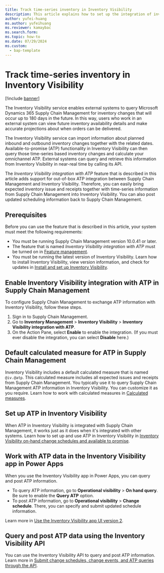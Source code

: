 ```yaml
---
title: Track time-series inventory in Inventory Visibility
description: This article explains how to set up the integration of inventory time-series data in Microsoft Dynamics 365 Supply Chain Management with Inventory Visibility so that you can query the projected inventory by date and calculate ATP.
author: yufei-huang
ms.author: yufeihuang
ms.reviewer: kamaybac
ms.search.form:
ms.topic: how-to
ms.date: 07/29/2024
ms.custom: 
  - bap-template
---
```


# Track time-series inventory in Inventory Visibility

[!include [banner](../includes/banner.md)]

The Inventory Visibility service enables external systems to query Microsoft Dynamics 365 Supply Chain Management for inventory changes that will occur up to 180 days in the future. In this way, users who work in an external system can view future inventory availability details and make accurate projections about when orders can be delivered.

The Inventory Visibility service can import information about planned inbound and outbound inventory changes together with the related dates. Available-to-promise (ATP) functionality in Inventory Visibility can then query those time-series based inventory changes and calculate your omnichannel ATP. External systems can query and retrieve this information from Inventory Visibility in near-real time by calling its API.

The *Inventory Visibility integration with ATP* feature that is described in this article adds support for out-of-box ATP integration between Supply Chain Management and Inventory Visibility. Therefore, you can easily bring expected inventory issue and receipts together with time-series information from Supply Chain Management into Inventory Visibility. You can also post updated scheduling information back to Supply Chain Management.

## Prerequisites

Before you can use the feature that is described in this article, your system must meet the following requirements:

- You must be running Supply Chain Management version 10.0.41 or later.
- The feature that is named *Inventory Visibility integration with ATP* must be turned on in [Feature management](../../fin-ops-core/fin-ops/get-started/feature-management/feature-management-overview.md).
- You must be running the latest version of Inventory Visibility. Learn how to install Inventory Visibility, view version information, and check for updates in [Install and set up Inventory Visibility](inventory-visibility-setup.md).

## Enable Inventory Visibility integration with ATP in Supply Chain Management

To configure Supply Chain Management to exchange ATP information with Inventory Visibility, follow these steps.

1. Sign in to Supply Chain Management.
1. Go to **Inventory Management** \> **Inventory Visibility** \> **Inventory Visibility integration with ATP**.
1. On the Action Pane, select **Enable** to enable the integration. (If you must ever disable the integration, you can select **Disable** here.)

## Default calculated measure for ATP in Supply Chain Management

Inventory Visibility includes a default calculated measure that is named `@iv.@atp`. This calculated measure includes all expected issues and receipts from Supply Chain Management. You typically use it to query Supply Chain Management ATP information in Inventory Visibility. You can customize it as you require. Learn how to work with calculated measures in [Calculated measures](inventory-visibility-configuration.md#calculated-measures).

## Set up ATP in Inventory Visibility

When ATP in Inventory Visibility is integrated with Supply Chain Management, it works just as it does when it's integrated with other systems. Learn how to set up and use ATP in Inventory Visibility in [Inventory Visibility on-hand change schedules and available to promise](inventory-visibility-available-to-promise.md).

## Work with ATP data in the Inventory Visibility app in Power Apps

When you use the Inventory Visibility app in Power Apps, you can query and post ATP information.

- To query ATP information, go to **Operational visibility** \> **On hand query**. Be sure to enable the **Query ATP** option.
- To post ATP information, go to **Operational visibility** \> **Change schedule**. There, you can specify and submit updated schedule information.

Learn more in [Use the Inventory Visibility app UI version 2](inventory-visibility-power-platform.md).

## Query and post ATP data using the Inventory Visibility API

You can use the Inventory Visibility API to query and post ATP information. Learn more in [Submit change schedules, change events, and ATP queries through the API](inventory-visibility-available-to-promise.md#api-urls).
